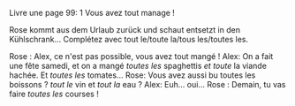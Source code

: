 Livre une page 99:
1 Vous avez tout manage !

Rose kommt aus dem Urlaub zurück und schaut entsetzt in den Kühlschrank...
Complétez avec tout le/toute la/tous les/toutes les.

Rose : Alex, ce n'est pas possible, vous avez tout mangé !
Alex: On a fait une fête samedi, et on a mangé *toutes les* spaghettis *et toute* la viande hachée.
Et *toutes les* tomates...
Rose: Vous avez aussi bu toutes les boissons ? *tout le* vin et *tout la* eau ?
Alex: Euh... oui...
Rose : Demain, tu vas faire *toutes les* courses !